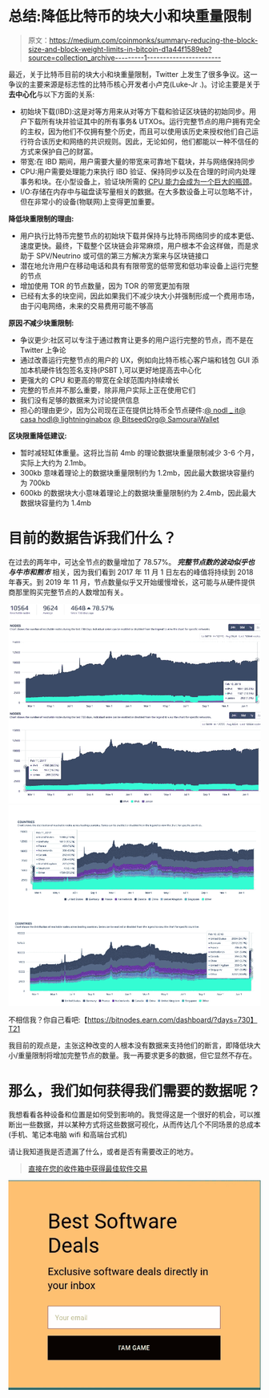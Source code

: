 # 总结:降低比特币的块大小和块重量限制

> 原文：<https://medium.com/coinmonks/summary-reducing-the-block-size-and-block-weight-limits-in-bitcoin-d1a44f1589eb?source=collection_archive---------1----------------------->

最近，关于比特币目前的块大小和块重量限制，Twitter 上发生了很多争议。这一争议的主要来源是标志性的比特币核心开发者小卢克(Luke-Jr .)。讨论主要是关于**去中心化**与以下方面的关系:

*   初始块下载(IBD):这是对等方用来从对等方下载和验证区块链的初始同步。用户下载所有块并验证其中的所有事务& UTXOs。运行完整节点的用户拥有完全的主权，因为他们不仅拥有整个历史，而且可以使用该历史来授权他们自己运行符合该历史和网络的共识规则。因此，无论如何，他们都能以一种不信任的方式来保护自己的财富。
*   带宽:在 IBD 期间，用户需要大量的带宽来可靠地下载块，并与网络保持同步
*   CPU:用户需要处理能力来执行 IBD 验证、保持同步以及在合理的时间内处理事务和块。在小型设备上，验证块所需的 [CPU 能力会成为一个巨大的瓶颈](https://twitter.com/erickuhn19/status/1095553655086804993)。
*   I/O:存储在内存中与磁盘读写量相关的数据。在大多数设备上可以忽略不计，但在非常小的设备(物联网)上变得更加重要。

**降低块重限制的理由:**

*   用户执行比特币完整节点的初始块下载并保持与比特币网络同步的成本更低、速度更快。最终，下载整个区块链会非常麻烦，用户根本不会这样做，而是求助于 SPV/Neutrino 或可信的第三方解决方案来与区块链接口
*   潜在地允许用户在移动电话和具有有限带宽的低带宽和低功率设备上运行完整的节点
*   增加使用 TOR 的节点数量，因为 TOR 的带宽更加有限
*   已经有太多的块空间，因此如果我们不减少块大小并强制形成一个费用市场，由于闪电网络，未来的交易费用可能不够高

**原因*不*减少块重限制:**

*   争议更少:社区可以专注于通过教育让更多的用户运行完整的节点，而不是在 Twitter 上争论
*   通过改善运行完整节点的用户的 UX，例如向比特币核心客户端和钱包 GUI 添加本机硬件钱包签名支持(PSBT ),可以更好地提高去中心化
*   更强大的 CPU 和更高的带宽在全球范围内持续增长
*   完整的节点并不那么重要，除非用户实际上正在使用它们
*   我们没有足够的数据来为讨论提供信息
*   担心的理由更少，因为公司现在正在提供比特币全节点硬件:[@ nodl _ it](http://twitter.com/nodl_it)[@ casa hodl](http://twitter.com/CasaHODL)[@ lightninginabox](http://twitter.com/lightninginabox)
    [@ BitseedOrg](http://twitter.com/BitseedOrg)[@ SamouraiWallet](http://twitter.com/SamouraiWallet)

**区块限重降低建议:**

*   暂时减轻缸体重量。这将比当前 4mb 的理论数据块重量限制减少 3-6 个月，实际上大约为 2.1mb。
*   300kb 意味着理论上的数据块重量限制约为 1.2mb，因此最大数据块容量约为 700kb
*   600kb 的数据块大小意味着理论上的数据块重量限制约为 2.4mb，因此最大数据块容量约为 1.4mb

# **目前的数据告诉我们什么？**

在过去的两年中，可达全节点的数量增加了 78.57%。 ***完整节点数的波动似乎也与牛市和熊市*** 相关，因为我们看到 2017 年 11 月 1 日左右的峰值将持续到 2018 年春天。到 2019 年 11 月，节点数量似乎又开始缓慢增长，这可能与从硬件提供商那里购买完整节点的人数增加有关。

![](img/2fb310a5b0faeede38689b918468b9dd.png)![](img/9402690514072576a004aa73b333e492.png)

不相信我？你自己看吧:【https://bitnodes.earn.com/dashboard/?days=730】T21

我目前的观点是，主张这种改变的人根本没有数据来支持他们的断言，即降低块大小/重量限制将增加完整节点的数量。我一再要求更多的数据，但它显然不存在。

# 那么，我们如何获得我们需要的数据呢？

我想看看各种设备和位置是如何受到影响的。我觉得这是一个很好的机会，可以推断出一些数据，并以某种方式将这些数据可视化，从而传达几个不同场景的总成本(手机、笔记本电脑 wifi 和高端台式机)

请让我知道我是否遗漏了什么，或者是否有需要改正的地方。

> [直接在您的收件箱中获得最佳软件交易](https://coincodecap.com/?utm_source=coinmonks)

[![](img/7c0b3dfdcbfea594cc0ae7d4f9bf6fcb.png)](https://coincodecap.com/?utm_source=coinmonks)